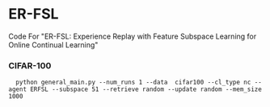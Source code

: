 # ER-FSL
Code For "ER-FSL: Experience Replay with Feature Subspace Learning for Online Continual Learning"

### CIFAR-100
```shell
  python general_main.py --num_runs 1 --data  cifar100 --cl_type nc --agent ERFSL --subspace 51 --retrieve random --update random --mem_size 1000
 ```

